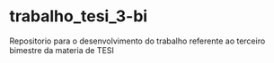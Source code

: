 # trabalho_tesi_3-bi
Repositorio para o desenvolvimento do trabalho referente ao terceiro bimestre da materia de TESI
